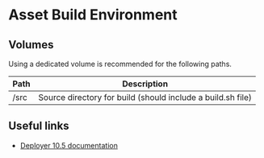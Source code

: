 # Asset Build Environment

## Volumes

Using a dedicated volume is recommended for the following paths.

| Path | Description |
| ---- | ----------- |
| /src | Source directory for build (should include a build.sh file) |

## Useful links

- [Deployer 10.5 documentation](https://documentation.softwareag.com/webmethods/deployer/wdy10-5/10-5_Deployer_webhelp/index.html)
